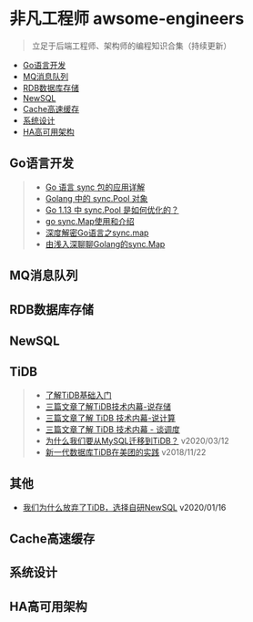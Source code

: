 # 非凡工程师 awsome-engineers

> 立足于后端工程师、架构师的编程知识合集（持续更新）

- [Go语言开发](#Go语言开发)
- [MQ消息队列](#MQ消息队列)
- [RDB数据库存储](#RDB数据库存储)
- [NewSQL](#NewSQL)
- [Cache高速缓存](#Cache高速缓存)
- [系统设计](#系统设计)
- [HA高可用架构](#HA高可用架构) 

## Go语言开发

> - [Go 语言 sync 包的应用详解](https://mp.weixin.qq.com/s/l315emdX2LayvQtMRMxigA)
> - [Golang 中的 sync.Pool 对象](https://mp.weixin.qq.com/s/3AEc2NqG3o8PNgqqjWG2xQ)
> - [Go 1.13 中 sync.Pool 是如何优化的？](https://colobu.com/2019/10/08/how-is-sync-Pool-improved-in-Go-1-13/)
> - [go sync.Map使用和介绍](https://blog.csdn.net/u010230794/article/details/82143179)
> - [深度解密Go语言之sync.map](https://zhuanlan.zhihu.com/p/344834329)
> - [由浅入深聊聊Golang的sync.Map](https://blog.csdn.net/u011957758/article/details/96633984)

## MQ消息队列

## RDB数据库存储

## NewSQL

## TiDB

>  - [了解TiDB基础入门](https://www.jianshu.com/p/f076eab48a3a)
>  - [三篇文章了解TiDB技术内幕-说存储](https://www.jianshu.com/p/f21b111a3c39) 
>  - [三篇文章了解 TiDB 技术内幕-说计算](https://www.jianshu.com/p/fc7f476c8d37) 
>  - [三篇文章了解 TiDB 技术内幕 - 谈调度](https://www.jianshu.com/p/a4e01a1b6489) 
>  - [为什么我们要从MySQL迁移到TiDB？](https://www.easemob.com/news/4079) v2020/03/12
>  - [新一代数据库TiDB在美团的实践](https://tech.meituan.com/2018/11/22/mysql-pingcap-practice.html) v2018/11/22

## 其他
- [我们为什么放弃了TiDB，选择自研NewSQL](http://dbaplus.cn/news-11-2950-1.html) v2020/01/16

## Cache高速缓存

## 系统设计

## HA高可用架构
